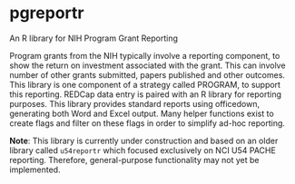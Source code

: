 # pgreportr
An R library for NIH Program Grant Reporting

Program grants from the NIH typically involve a reporting component, to show
the return on investment associated with the grant. This can involve number of other grants
submitted, papers published and other outcomes. This library is one component of a strategy
called PROGRAM, to support this reporting. REDCap data entry is paired with an R library for
reporting purposes. This library provides standard reports using officedown, generating both
Word and Excel output. Many helper functions exist to create flags and filter on these flags
in order to simplify ad-hoc reporting.

**Note**: This library is currently under construction and based on an older library called
`u54reportr` which focused exclusively on NCI U54 PACHE reporting. Therefore, general-purpose
functionality may not yet be implemented.

